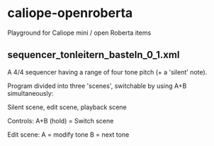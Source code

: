 # caliope-openroberta
Playground for Caliope mini / open Roberta items

## sequencer_tonleitern_basteln_0_1.xml

A 4/4 sequencer having a range of four tone pitch (+ a 'silent' note).

Program divided into three 'scenes', switchable by using A+B simultaneously:

Silent scene, edit scene, playback scene

Controls:
A+B (hold) = Switch scene

Edit scene:
A = modify tone
B = next tone
